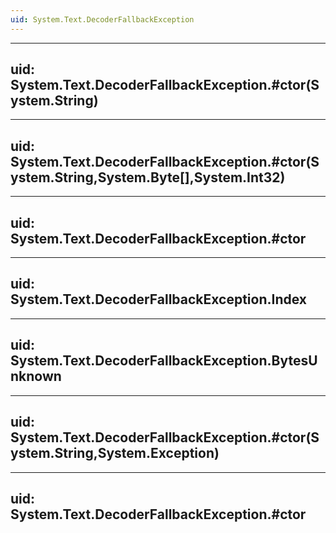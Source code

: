```yaml
---
uid: System.Text.DecoderFallbackException
---
```


---
uid: System.Text.DecoderFallbackException.#ctor(System.String)
---

---
uid: System.Text.DecoderFallbackException.#ctor(System.String,System.Byte[],System.Int32)
---

---
uid: System.Text.DecoderFallbackException.#ctor
---

---
uid: System.Text.DecoderFallbackException.Index
---

---
uid: System.Text.DecoderFallbackException.BytesUnknown
---

---
uid: System.Text.DecoderFallbackException.#ctor(System.String,System.Exception)
---

---
uid: System.Text.DecoderFallbackException.#ctor
---
